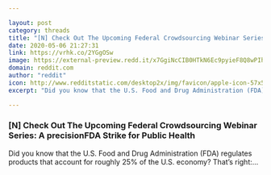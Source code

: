 ```yaml
---

layout: post
category: threads
title: "[N] Check Out The Upcoming Federal Crowdsourcing Webinar Series: A precisionFDA Strike for Public Health"
date: 2020-05-06 21:27:31
link: https://vrhk.co/2YGgOSw
image: https://external-preview.redd.it/x7GgiNcCIB0HTkN6Ec9pyieF8Q8wPIh_LWcUBqVwNXw.jpg?width=1200&height=628.272251309&auto=webp&crop=1200:628.272251309,smart&s=b744d27a8dc0484fb87d2abe83a97567582e24ab
domain: reddit.com
author: "reddit"
icon: http://www.redditstatic.com/desktop2x/img/favicon/apple-icon-57x57.png
excerpt: "Did you know that the U.S. Food and Drug Administration (FDA) regulates products that account for roughly 25% of the U.S. economy? That’s right:..."

---
```


### [N] Check Out The Upcoming Federal Crowdsourcing Webinar Series: A precisionFDA Strike for Public Health

Did you know that the U.S. Food and Drug Administration (FDA) regulates products that account for roughly 25% of the U.S. economy? That’s right:...